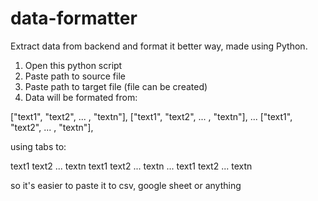 # data-formatter
Extract data from backend and format it better way, made using Python.

1. Open this python script
2. Paste path to source file
3. Paste path to target file (file can be created)
4. Data will be formated from:

["text1", "text2", ... , "textn"], ["text1", "text2", ... , "textn"], ... ["text1", "text2", ... , "textn"],  

using tabs to:

text1	text2 ... textn
text1 text2 ... textn
...
text1 text2 ... textn


so it's easier to paste it to csv, google sheet or anything
